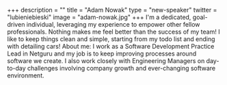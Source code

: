 +++
description = ""
title = "Adam Nowak"
type = "new-speaker"
twitter = "lubieniebieski"
image = "adam-nowak.jpg"
+++
I&#39;m a dedicated, goal-driven individual, leveraging my experience to empower other fellow
professionals. Nothing makes me feel better than the success of my team! I like to keep
things clean and simple, starting from my todo list and ending with detailing cars!
About me: I work as a Software Development Practice Lead in Netguru and my job is to keep
improving processes around software we create. I also work closely with Engineering
Managers on day-to-day challenges involving company growth and ever-changing software
environment.
